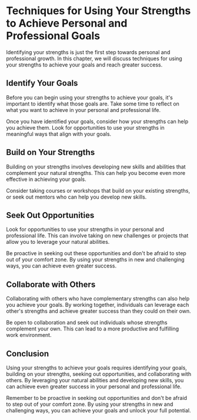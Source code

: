 Techniques for Using Your Strengths to Achieve Personal and Professional Goals
====================================================================================================================================================

Identifying your strengths is just the first step towards personal and professional growth. In this chapter, we will discuss techniques for using your strengths to achieve your goals and reach greater success.

Identify Your Goals
-------------------

Before you can begin using your strengths to achieve your goals, it's important to identify what those goals are. Take some time to reflect on what you want to achieve in your personal and professional life.

Once you have identified your goals, consider how your strengths can help you achieve them. Look for opportunities to use your strengths in meaningful ways that align with your goals.

Build on Your Strengths
-----------------------

Building on your strengths involves developing new skills and abilities that complement your natural strengths. This can help you become even more effective in achieving your goals.

Consider taking courses or workshops that build on your existing strengths, or seek out mentors who can help you develop new skills.

Seek Out Opportunities
----------------------

Look for opportunities to use your strengths in your personal and professional life. This can involve taking on new challenges or projects that allow you to leverage your natural abilities.

Be proactive in seeking out these opportunities and don't be afraid to step out of your comfort zone. By using your strengths in new and challenging ways, you can achieve even greater success.

Collaborate with Others
-----------------------

Collaborating with others who have complementary strengths can also help you achieve your goals. By working together, individuals can leverage each other's strengths and achieve greater success than they could on their own.

Be open to collaboration and seek out individuals whose strengths complement your own. This can lead to a more productive and fulfilling work environment.

Conclusion
----------

Using your strengths to achieve your goals requires identifying your goals, building on your strengths, seeking out opportunities, and collaborating with others. By leveraging your natural abilities and developing new skills, you can achieve even greater success in your personal and professional life.

Remember to be proactive in seeking out opportunities and don't be afraid to step out of your comfort zone. By using your strengths in new and challenging ways, you can achieve your goals and unlock your full potential.
